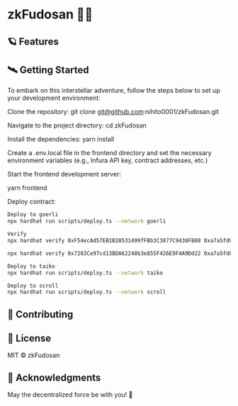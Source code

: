 # zkFudosan 🚀🌌

## 🪐 Features

## 🛰️ Getting Started
To embark on this interstellar adventure, follow the steps below to set up your development environment:

Clone the repository:
git clone git@github.com:nihito0001/zkFudosan.git

Navigate to the project directory:
cd zkFudosan

Install the dependencies:
yarn install

Create a .env.local file in the frontend directory and set the necessary environment variables (e.g., Infura API key, contract addresses, etc.)

Start the frontend development server:

yarn frontend

Deploy contract:

```bash
Deploy to goerli
npx hardhat run scripts/deploy.ts --network goerli

Verify
npx hardhat verify 0xF54ecAd57EB1B28531499fFBb3C3877C9430FB88 0xa7a5fd8481b4e27f5dd87c4eb9703b741a7f0000 https://example.com/ 0xe76ebe6edd1b54dd4267985312b504dcd1550000 --network goerli

npx hardhat verify 0x7283Ce97cd13BDA62248b3e855F426E9F4A9Dd22 0xa7a5fd8481b4e27f5dd87c4eb9703b741a7f0000 https://example.com/ 0xe76ebe6edd1b54dd4267985312b504dcd1550000 --network goerli
```

```bash
Deploy to taiko
npx hardhat run scripts/deploy.ts --network taiko
```

```bash
Deploy to scroll
npx hardhat run scripts/deploy.ts --network scroll
```

## 🌟 Contributing

## 📡 License
MIT © zkFudosan

## 🌠 Acknowledgments


May the decentralized force be with you! 🌌
